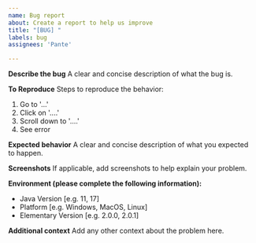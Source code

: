 ```yaml
---
name: Bug report
about: Create a report to help us improve
title: "[BUG] "
labels: bug
assignees: 'Pante'

---
```


**Describe the bug**
A clear and concise description of what the bug is.

**To Reproduce**
Steps to reproduce the behavior:
1. Go to '...'
2. Click on '....'
3. Scroll down to '....'
4. See error

**Expected behavior**
A clear and concise description of what you expected to happen.

**Screenshots**
If applicable, add screenshots to help explain your problem.

**Environment (please complete the following information):**
 - Java Version [e.g. 11, 17]
 - Platform [e.g. Windows, MacOS, Linux]
 - Elementary Version [e.g. 2.0.0, 2.0.1]

**Additional context**
Add any other context about the problem here.

